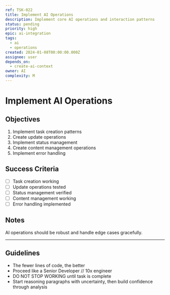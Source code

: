 ```yaml
---
ref: TSK-022
title: Implement AI Operations
description: Implement core AI operations and interaction patterns
status: pending
priority: high
epic: ai-integration
tags:
  - ai
  - operations
created: 2024-01-08T00:00:00.000Z
assignee: user
depends_on:
  - create-ai-context
owner: AI
complexity: M
---
```


# Implement AI Operations

## Objectives

1. Implement task creation patterns
2. Create update operations
3. Implement status management
4. Create content management operations
5. Implement error handling

## Success Criteria

- [ ] Task creation working
- [ ] Update operations tested
- [ ] Status management verified
- [ ] Content management working
- [ ] Error handling implemented

## Notes

AI operations should be robust and handle edge cases gracefully.

---

## Guidelines

- The fewer lines of code, the better
- Proceed like a Senior Developer // 10x engineer
- DO NOT STOP WORKING until task is complete
- Start reasoning paragraphs with uncertainty, then build confidence through analysis
